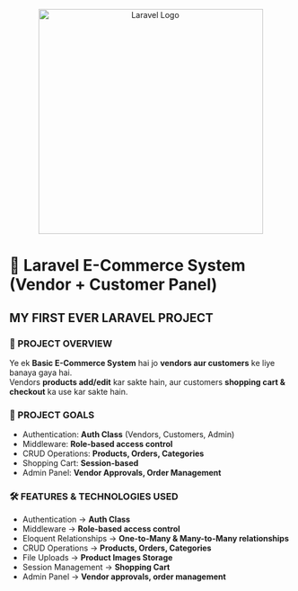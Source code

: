 <p align="center"><a href="https://laravel.com" target="_blank"><img src="https://raw.githubusercontent.com/laravel/art/master/logo-lockup/5%20SVG/2%20CMYK/1%20Full%20Color/laravel-logolockup-cmyk-red.svg" width="400" alt="Laravel Logo"></a></p>

# 🛒 Laravel E-Commerce System (Vendor + Customer Panel)


## MY FIRST EVER LARAVEL PROJECT

### 🚀 PROJECT OVERVIEW
Ye ek **Basic E-Commerce System** hai jo **vendors aur customers** ke liye banaya gaya hai.  
Vendors **products add/edit** kar sakte hain, aur customers **shopping cart & checkout** ka use kar sakte hain.  

### 🎯 PROJECT GOALS
- Authentication: **Auth Class** (Vendors, Customers, Admin)  
- Middleware: **Role-based access control**  
- CRUD Operations: **Products, Orders, Categories**  
- Shopping Cart: **Session-based**  
- Admin Panel: **Vendor Approvals, Order Management**  

### 🛠️ FEATURES & TECHNOLOGIES USED
- Authentication → **Auth Class**  
- Middleware → **Role-based access control**  
- Eloquent Relationships → **One-to-Many & Many-to-Many relationships**  
- CRUD Operations → **Products, Orders, Categories**  
- File Uploads → **Product Images Storage**  
- Session Management → **Shopping Cart**  
- Admin Panel → **Vendor approvals, order management**  

